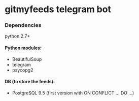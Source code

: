 gitmyfeeds telegram bot
=======================

### Dependencies

python 2.7+

#### Python modules:

- BeautifulSoup
- telegram
- psycopg2

#### DB (to store the feeds):

- PostgreSQL 9.5 (first version with ON CONFLICT ... DO ...)
